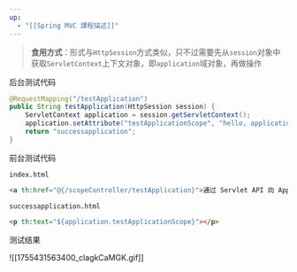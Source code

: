 ```yaml
---
up:
  - "[[Spring MVC 課程描述]]"
---
```

> **食用方式**：形式与`HttpSession`方式类似，只不过需要先从`session`对象中获取`ServletContext`上下文对象，即`application`域对象，再做操作

后台测试代码

```java
@RequestMapping("/testApplication")
public String testApplication(HttpSession session) {
    ServletContext application = session.getServletContext();
    application.setAttribute("testApplicationScope", "hello, application!");
    return "successapplication";
}
```

前台测试代码

`index.html`

```html
<a th:href="@{/scopeController/testApplication}">通过 Servlet API 向 Application 域对象共享数据</a><br/>
```

`successapplication.html`

```html
<p th:text="${application.testApplicationScope}"></p>
```

测试结果

![[1755431563400_clagkCaMGK.gif]]